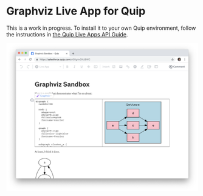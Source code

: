 # Graphviz Live App for Quip

This is a work in progress. To install it to your own Quip environment, follow
the instructions in [the Quip Live Apps API Guide].

![Screenshot](screenshot.png)

[the Quip Live Apps API Guide]: https://quip.com/dev/liveapps/
